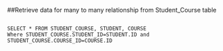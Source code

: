 ##Retrieve data for many to many relationship from Student_Course table

```text

SELECT * FROM STUDENT_COURSE, STUDENT, COURSE
Where STUDENT_COURSE.STUDENT_ID=STUDENT.ID and
STUDENT_COURSE.COURSE_ID=COURSE.ID

```